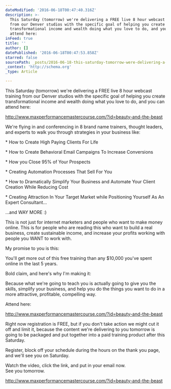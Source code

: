 ```yaml
---
dateModified: '2016-06-18T00:47:40.316Z'
description: >-
  This Saturday (tomorrow) we're delivering a FREE live 8 hour webcast training
  from our Denver studios with the specific goal of helping you create
  transformational income and wealth doing what you love to do, and you can
  attend here:
inFeed: true
title: ''
author: []
datePublished: '2016-06-18T00:47:53.858Z'
starred: false
sourcePath: _posts/2016-06-18-this-saturday-tomorrow-were-delivering-a-free-live-8-hour.md
_context: 'http://schema.org'
_type: Article

---
```

This Saturday (tomorrow) we're delivering a FREE live 8 hour webcast training from our Denver studios with the specific goal of helping you create transformational income and wealth doing what you love to do, and you can attend here:

http://www.maxperformancemastercourse.com/?id=beauty-and-the-beast

We're flying in and conferencing in 8 brand name trainers, thought leaders, and experts to walk you through strategies in your business like:

\* How to Create High Paying Clients For Life

\* How to Create Behavioral Email Campaigns To Increase Conversions

\* How you Close 95% of Your Prospects

\* Creating Automation Processes That Sell For You

\* How to Dramatically Simplify Your Business and Automate Your Client Creation While Reducing Cost

\* Creating Attraction In Your Target Market while Positioning Yourself As An Expert Consultant...

...and WAY MORE :)

This is not just for internet marketers and people who want to make money online. This is for people who are reading this who want to build a real business, create sustainable income, and increase your profits working with people you WANT to work with.

My promise to you is this:

You'll get more out of this free training than any $10,000 you've spent online in the last 5 years.

Bold claim, and here's why I'm making it:

Because what we're going to teach you is actually going to give you the skills, simplify your business, and help you do the things you want to do in a more attractive, profitable, compelling way.

Attend here:

http://www.maxperformancemastercourse.com/?id=beauty-and-the-beast

Right now registration is FREE, but if you don't take action we might cut it off and limit it, because the content we're delivering to you tomorrow is going to be packaged and put together into a paid training product after this Saturday.

Register, block off your schedule during the hours on the thank you page, and we'll see you on Saturday.

Watch the video, click the link, and put in your email now.  
See you tomorrow.

http://www.maxperformancemastercourse.com/?id=beauty-and-the-beast